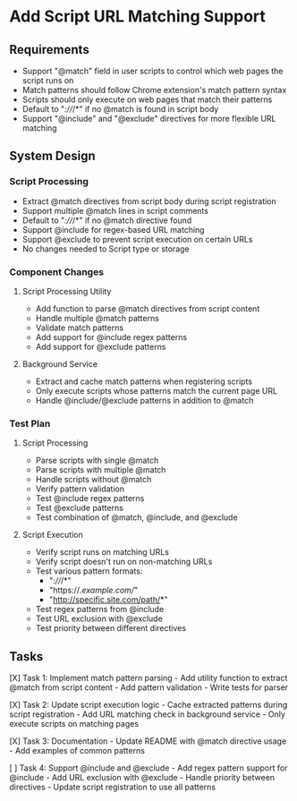 # Add Script URL Matching Support

## Requirements
- Support "@match" field in user scripts to control which web pages the script runs on
- Match patterns should follow Chrome extension's match pattern syntax
- Scripts should only execute on web pages that match their patterns
- Default to "*://*/*" if no @match is found in script body
- Support "@include" and "@exclude" directives for more flexible URL matching

## System Design

### Script Processing
- Extract @match directives from script body during script registration
- Support multiple @match lines in script comments
- Default to "*://*/*" if no @match directive found
- Support @include for regex-based URL matching
- Support @exclude to prevent script execution on certain URLs
- No changes needed to Script type or storage

### Component Changes
1. Script Processing Utility
   - Add function to parse @match directives from script content
   - Handle multiple @match patterns
   - Validate match patterns
   - Add support for @include regex patterns
   - Add support for @exclude patterns

2. Background Service
   - Extract and cache match patterns when registering scripts
   - Only execute scripts whose patterns match the current page URL
   - Handle @include/@exclude patterns in addition to @match

### Test Plan
1. Script Processing
   - Parse scripts with single @match
   - Parse scripts with multiple @match
   - Handle scripts without @match
   - Verify pattern validation
   - Test @include regex patterns
   - Test @exclude patterns
   - Test combination of @match, @include, and @exclude

2. Script Execution
   - Verify script runs on matching URLs
   - Verify script doesn't run on non-matching URLs
   - Test various pattern formats:
     - "*://*/*"
     - "https://*.example.com/*"
     - "http://specific.site.com/path/*"
   - Test regex patterns from @include
   - Test URL exclusion with @exclude
   - Test priority between different directives

## Tasks
[X] Task 1: Implement match pattern parsing
    - Add utility function to extract @match from script content
    - Add pattern validation
    - Write tests for parser

[X] Task 2: Update script execution logic
    - Cache extracted patterns during script registration
    - Add URL matching check in background service
    - Only execute scripts on matching pages

[X] Task 3: Documentation
    - Update README with @match directive usage
    - Add examples of common patterns

[ ] Task 4: Support @include and @exclude
    - Add regex pattern support for @include
    - Add URL exclusion with @exclude
    - Handle priority between directives
    - Update script registration to use all patterns